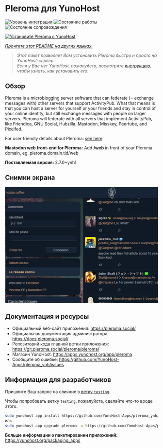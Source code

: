 <!--
Важно: этот README был автоматически сгенерирован <https://github.com/YunoHost/apps/tree/master/tools/readme_generator>
Он НЕ ДОЛЖЕН редактироваться вручную.
-->

# Pleroma для YunoHost

[![Уровень интеграции](https://dash.yunohost.org/integration/pleroma.svg)](https://ci-apps.yunohost.org/ci/apps/pleroma/) ![Состояние работы](https://ci-apps.yunohost.org/ci/badges/pleroma.status.svg) ![Состояние сопровождения](https://ci-apps.yunohost.org/ci/badges/pleroma.maintain.svg)

[![Установите Pleroma с YunoHost](https://install-app.yunohost.org/install-with-yunohost.svg)](https://install-app.yunohost.org/?app=pleroma)

*[Прочтите этот README на других языках.](./ALL_README.md)*

> *Этот пакет позволяет Вам установить Pleroma быстро и просто на YunoHost-сервер.*  
> *Если у Вас нет YunoHost, пожалуйста, посмотрите [инструкцию](https://yunohost.org/install), чтобы узнать, как установить его.*

## Обзор

Pleroma is a microblogging server software that can federate (= exchange messages with) other servers that support ActivityPub. What that means is that you can host a server for yourself or your friends and stay in control of your online identity, but still exchange messages with people on larger servers. Pleroma will federate with all servers that implement ActivityPub, like Friendica, GNU Social, Hubzilla, Mastodon, Misskey, Peertube, and Pixelfed.

For user friendly details about Pleroma: [see here](https://blog.soykaf.com/post/what-is-pleroma/)

**Mastodon web front-end for Pleroma:** Add **/web** in front of your Pleroma domain, eg. pleroma.domain.tld/web


**Поставляемая версия:** 2.7.0~ynh1

## Снимки экрана

![Снимок экрана Pleroma](./doc/screenshots/screenshot1.png)

## Документация и ресурсы

- Официальный веб-сайт приложения: <https://pleroma.social/>
- Официальная документация администратора: <https://docs.pleroma.social/>
- Репозиторий кода главной ветки приложения: <https://git.pleroma.social/pleroma/pleroma/>
- Магазин YunoHost: <https://apps.yunohost.org/app/pleroma>
- Сообщите об ошибке: <https://github.com/YunoHost-Apps/pleroma_ynh/issues>

## Информация для разработчиков

Пришлите Ваш запрос на слияние в [ветку `testing`](https://github.com/YunoHost-Apps/pleroma_ynh/tree/testing).

Чтобы попробовать ветку `testing`, пожалуйста, сделайте что-то вроде этого:

```bash
sudo yunohost app install https://github.com/YunoHost-Apps/pleroma_ynh/tree/testing --debug
или
sudo yunohost app upgrade pleroma -u https://github.com/YunoHost-Apps/pleroma_ynh/tree/testing --debug
```

**Больше информации о пакетировании приложений:** <https://yunohost.org/packaging_apps>
